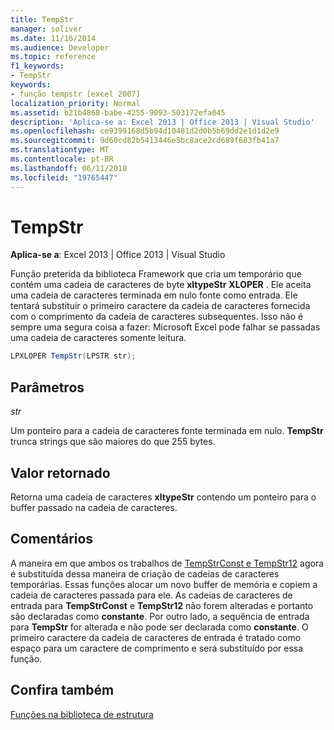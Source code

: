 ```yaml
---
title: TempStr
manager: soliver
ms.date: 11/16/2014
ms.audience: Developer
ms.topic: reference
f1_keywords:
- TempStr
keywords:
- função tempstr [excel 2007]
localization_priority: Normal
ms.assetid: b21b4868-babe-4255-9093-503172efa045
description: 'Aplica-se a: Excel 2013 | Office 2013 | Visual Studio'
ms.openlocfilehash: ce9399168d5b94d10481d2d0b5b69dd2e1d1d2e9
ms.sourcegitcommit: 9d60cd82b5413446e5bc8ace2cd689f683fb41a7
ms.translationtype: MT
ms.contentlocale: pt-BR
ms.lasthandoff: 06/11/2018
ms.locfileid: "19765447"
---
```

# <a name="tempstr"></a>TempStr

 **Aplica-se a**: Excel 2013 | Office 2013 | Visual Studio 
  
Função preterida da biblioteca Framework que cria um temporário que contém uma cadeia de caracteres de byte **xltypeStr** **XLOPER** . Ele aceita uma cadeia de caracteres terminada em nulo fonte como entrada. Ele tentará substituir o primeiro caractere da cadeia de caracteres fornecida com o comprimento da cadeia de caracteres subsequentes. Isso não é sempre uma segura coisa a fazer: Microsoft Excel pode falhar se passadas uma cadeia de caracteres somente leitura. 
  
```cs
LPXLOPER TempStr(LPSTR str);
```

## <a name="parameters"></a>Parâmetros

 _str_
  
Um ponteiro para a cadeia de caracteres fonte terminada em nulo. **TempStr** trunca strings que são maiores do que 255 bytes. 
  
## <a name="return-value"></a>Valor retornado

Retorna uma cadeia de caracteres **xltypeStr** contendo um ponteiro para o buffer passado na cadeia de caracteres. 
  
## <a name="remarks"></a>Comentários

A maneira em que ambos os trabalhos de [TempStrConst e TempStr12](tempstrconst-tempstr12.md) agora é substituída dessa maneira de criação de cadeias de caracteres temporárias. Essas funções alocar um novo buffer de memória e copiem a cadeia de caracteres passada para ele. As cadeias de caracteres de entrada para **TempStrConst** e **TempStr12** não forem alteradas e portanto são declaradas como **constante**. Por outro lado, a sequência de entrada para **TempStr** for alterada e não pode ser declarada como **constante**. O primeiro caractere da cadeia de caracteres de entrada é tratado como espaço para um caractere de comprimento e será substituído por essa função.
  
## <a name="see-also"></a>Confira também



[Funções na biblioteca de estrutura](functions-in-the-framework-library.md)

